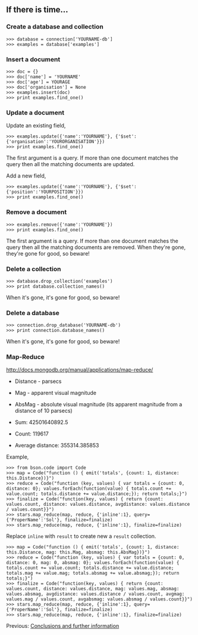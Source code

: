 ## If there is time...

### Create a database and collection

    >>> database = connection['YOURNAME-db']
    >>> examples = database['examples']

### Insert a document

    >>> doc = {}
    >>> doc['name'] = 'YOURNAME'
    >>> doc['age'] = YOURAGE
    >>> doc['organisation'] = None
    >>> examples.insert(doc)
    >>> print examples.find_one()

### Update a document

Update an existing field,

    >>> examples.update({'name':'YOURNAME'}, {'$set': {'organisation':'YOURORGANISATION'}})
    >>> print examples.find_one()

The first argument is a query. If more than one document matches the query then all the matching documents are updated.

Add a new field,

    >>> examples.update({'name':'YOURNAME'}, {'$set': {'position':'YOURPOSITION'}})
    >>> print examples.find_one()

### Remove a document

    >>> examples.remove({'name':'YOURNAME'})
    >>> print examples.find_one()

The first argument is a query. If more than one document matches the query then all the matching documents are removed. When they're gone, they're gone for good, so beware!

### Delete a collection

    >>> database.drop_collection('examples')
    >>> print database.collection_names()

When it's gone, it's gone for good, so beware!

### Delete a database

    >>> connection.drop_database('YOURNAME-db')
    >>> print connection.database_names()

When it's gone, it's gone for good, so beware!

### Map-Reduce

http://docs.mongodb.org/manual/applications/map-reduce/

* Distance - parsecs
* Mag - apparent visual magnitude
* AbsMag - absolute visual magnitude (its apparent magnitude from a distance of 10 parsecs)

* Sum: 42501640892.5
* Count: 119617
* Average distance: 355314.385853

Example,

    >>> from bson.code import Code
    >>> map = Code("function () { emit('totals', {count: 1, distance: this.Distance})}")
    >>> reduce = Code("function (key, values) { var totals = {count: 0, distance: 0}; values.forEach(function(value) { totals.count += value.count; totals.distance += value.distance;}); return totals;}")
    >>> finalize = Code("function(key, values) { return {count: values.count, distance: values.distance, avgdistance: values.distance / values.count}}")
    >>> stars.map_reduce(map, reduce, {'inline':1}, query={'ProperName':'Sol'}, finalize=finalize)
    >>> stars.map_reduce(map, reduce, {'inline':1}, finalize=finalize)

Replace `inline` with `result` to create new a `result` collection.

    >>> map = Code("function () { emit('totals', {count: 1, distance: this.Distance, mag: this.Mag, absmag: this.AbsMag})}")
    >>> reduce = Code("function (key, values) { var totals = {count: 0, distance: 0, mag: 0, absmag: 0}; values.forEach(function(value) { totals.count += value.count; totals.distance += value.distance; totals.mag += value.mag; totals.absmag += value.absmag;}); return totals;}")
    >>> finalize = Code("function(key, values) { return {count: values.count, distance: values.distance, mag: values.mag, absmag: values.absmag, avgdistance: values.distance / values.count, avgmag: values.mag / values.count, avgabsmag: values.absmag / values.count}}")
    >>> stars.map_reduce(map, reduce, {'inline':1}, query={'ProperName':'Sol'}, finalize=finalize)
    >>> stars.map_reduce(map, reduce, {'inline':1}, finalize=finalize)

Previous: [Conclusions and further information](Conclusion.md)
